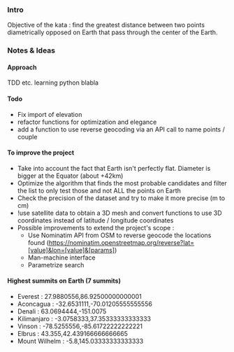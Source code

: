 
### Intro

Objective of the kata : find the greatest distance between two points diametrically opposed on Earth that pass through the center of the Earth.

### Notes & Ideas

#### Approach
TDD etc. learning python blabla

#### Todo
- Fix import of elevation
- refactor functions for optimization and elegance
- add a function to use reverse geocoding via an API call to name points / couple

#### To improve the project
- Take into account the fact that Earth isn't perfectly flat. Diameter is bigger at the Equator (about +42km)
- Optimize the algorithm that finds the most probable candidates and filter the list to only test those and not ALL 
  the points on Earth
- Check the precision of the dataset and try to make it more precise (m to cm)
- !use satellite data to obtain a 3D mesh and convert functions to use 3D coordinates instead of latitude / longitude 
  coordinates
- Possible improvements to extend the project's scope :
  - Use Nominatim API from OSM to reverse geocode the locations found (https://nominatim.openstreetmap.org/reverse?lat=[value]&lon=[value]&[params])
  - Man-machine interface
  - Parametrize search

#### Highest summits on Earth (7 summits)

* Everest : 27.9880556,86.92500000000001
* Aconcagua : -32.6531111,-70.01205555555556
* Denali : 63.0694444,-151.0075
* Kilimanjaro : -3.0758333,37.35333333333333
* Vinson : -78.5255556,-85.61722222222221
* Elbrus : 43.355,42.439166666666665
* Mount Wilhelm : -5.8,145.03333333333333
